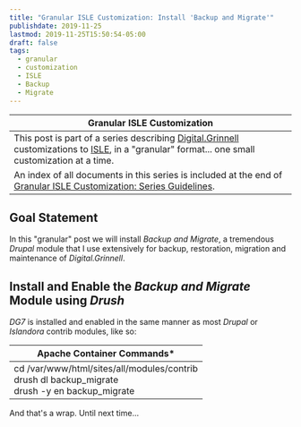 ```yaml
---
title: "Granular ISLE Customization: Install 'Backup and Migrate'"
publishdate: 2019-11-25
lastmod: 2019-11-25T15:50:54-05:00
draft: false
tags:
  - granular
  - customization
  - ISLE
  - Backup
  - Migrate
---
```


| Granular ISLE Customization |
| --- |
| This post is part of a series describing [Digital.Grinnell](https://digital.grinnell.edu/) customizations to [ISLE](https://github.com/Islandora-Collaboration-Group/ISLE/), in a "granular" format... one small customization at a time. |
| An index of all documents in this series is included at the end of [Granular ISLE Customization: Series Guidelines](/posts/047-granular-isle-customization-series-guidelines/). |

## Goal Statement
In this "granular" post we will install *_Backup and Migrate_*, a tremendous _Drupal_ module that I use extensively for backup, restoration, migration and maintenance of _Digital.Grinnell_.

## Install and Enable the _Backup and Migrate_ Module using _Drush_
_DG7_ is installed and enabled in the same manner as most _Drupal_ or _Islandora_ contrib modules, like so:

| Apache Container Commands* |
| --- |
| cd /var/www/html/sites/all/modules/contrib <br/> drush dl backup_migrate <br/> drush -y en backup_migrate |

And that's a wrap.  Until next time...
